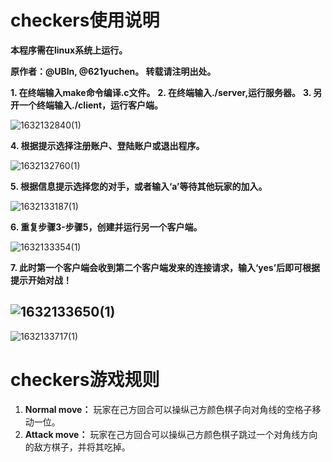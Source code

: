 # checkers使用说明
__本程序需在linux系统上运行。__

__原作者：@UBln, @621yuchen。 转载请注明出处。__

**1. 在终端输入make命令编译.c文件。**
**2. 在终端输入./server,运行服务器。**
**3. 另开一个终端输入./client，运行客户端。**

![1632132840(1)](https://user-images.githubusercontent.com/91058183/133986562-ff40385e-e1ab-4c0b-96f5-86b36529ba75.png)

**4. 根据提示选择注册账户、登陆账户或退出程序。**

![1632132760(1)](https://user-images.githubusercontent.com/91058183/133986412-81e4e495-17a8-434a-8adb-48862977c0f6.png)

**5. 根据信息提示选择您的对手，或者输入‘a’等待其他玩家的加入。**

![1632133187(1)](https://user-images.githubusercontent.com/91058183/133987242-020c8fb2-9cfb-4fde-9ee4-0e3d4bd3ca4e.jpg)

**6. 重复步骤3-步骤5，创建并运行另一个客户端。**

![1632133354(1)](https://user-images.githubusercontent.com/91058183/133987542-f4a8d33a-2c9f-4327-8bd7-16e2f62b1498.jpg)

**7. 此时第一个客户端会收到第二个客户端发来的连接请求，输入‘yes’后即可根据提示开始对战！**

![1632133650(1)](https://user-images.githubusercontent.com/91058183/133988120-6d27aff6-1258-40c9-acd1-16852b97e677.jpg)
---
![1632133717(1)](https://user-images.githubusercontent.com/91058183/133988245-290ea048-ffee-4e4f-87e3-3405ac6ec1b7.jpg)

# checkers游戏规则

1. __Normal move：__ 玩家在己方回合可以操纵己方颜色棋子向对角线的空格子移动一位。
2. __Attack move：__ 玩家在己方回合可以操纵己方颜色棋子跳过一个对角线方向的敌方棋子，并将其吃掉。
